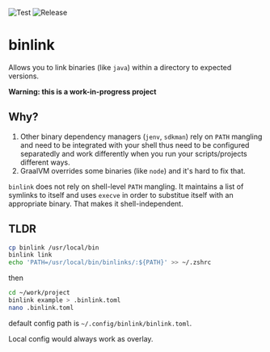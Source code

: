 ![Test](https://github.com/7mind/binlink/workflows/Test/badge.svg) ![Release](https://github.com/7mind/binlink/workflows/Release/badge.svg)

# binlink

Allows you to link binaries (like `java`) within a directory to expected versions.   

**Warning: this is a work-in-progress project**

## Why?

1. Other binary dependency managers (`jenv`, `sdkman`) rely on `PATH` mangling and need to be integrated with your shell thus need to be configured separatedly and work differently when you run your scripts/projects different ways.
2. GraalVM overrides some binaries (like `node`) and it's hard to fix that.

`binlink` does not rely on shell-level `PATH` mangling. It maintains a list of symlinks to itself and uses `execve` in order to substitue itself with an appropriate binary. That makes it shell-independent.

## TLDR

```bash
cp binlink /usr/local/bin
binlink link
echo 'PATH=/usr/local/bin/binlinks/:${PATH}' >> ~/.zshrc
```

then

```bash
cd ~/work/project
binlink example > .binlink.toml
nano .binlink.toml 
```

default config path is `~/.config/binlink/binlink.toml`. 

Local config would always work as overlay.
